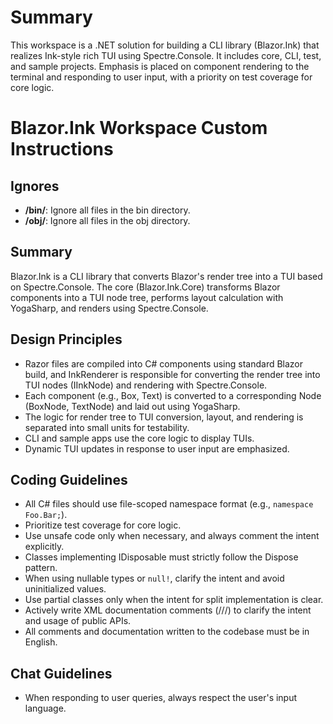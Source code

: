 <!-- Use this file to provide workspace-specific custom instructions to Copilot. For more details, visit https://code.visualstudio.com/docs/copilot/copilot-customization#_use-a-githubcopilotinstructionsmd-file -->

# Summary
This workspace is a .NET solution for building a CLI library (Blazor.Ink) that realizes Ink-style rich TUI using Spectre.Console. It includes core, CLI, test, and sample projects. Emphasis is placed on component rendering to the terminal and responding to user input, with a priority on test coverage for core logic.

# Blazor.Ink Workspace Custom Instructions

## Ignores
- **/bin/**: Ignore all files in the bin directory.
- **/obj/**: Ignore all files in the obj directory.

## Summary
Blazor.Ink is a CLI library that converts Blazor's render tree into a TUI based on Spectre.Console. The core (Blazor.Ink.Core) transforms Blazor components into a TUI node tree, performs layout calculation with YogaSharp, and renders using Spectre.Console.

## Design Principles
- Razor files are compiled into C# components using standard Blazor build, and InkRenderer is responsible for converting the render tree into TUI nodes (IInkNode) and rendering with Spectre.Console.
- Each component (e.g., Box, Text) is converted to a corresponding Node (BoxNode, TextNode) and laid out using YogaSharp.
- The logic for render tree to TUI conversion, layout, and rendering is separated into small units for testability.
- CLI and sample apps use the core logic to display TUIs.
- Dynamic TUI updates in response to user input are emphasized.

## Coding Guidelines
- All C# files should use file-scoped namespace format (e.g., `namespace Foo.Bar;`).
- Prioritize test coverage for core logic.
- Use unsafe code only when necessary, and always comment the intent explicitly.
- Classes implementing IDisposable must strictly follow the Dispose pattern.
- When using nullable types or `null!`, clarify the intent and avoid uninitialized values.
- Use partial classes only when the intent for split implementation is clear.
- Actively write XML documentation comments (///) to clarify the intent and usage of public APIs.
- All comments and documentation written to the codebase must be in English.

## Chat Guidelines
- When responding to user queries, always respect the user's input language.
